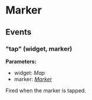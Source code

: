 # Marker

## Events

### "tap" (widget, marker)

**Parameters:**

- widget: *Map*
- marker: *[Marker](Marker.md)*

Fired when the marker is tapped.
